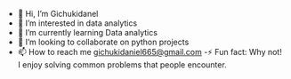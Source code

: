 - 👋 Hi, I’m Gichukidanel
- 👀 I’m interested in data analytics 
- 🌱 I’m currently learning Data analytics 
- 💞️ I’m looking to collaborate on python projects 
- 📫 How to reach me gichukidaniel665@gmail.com
-⚡ Fun fact: Why not! I enjoy solving common problems that people encounter.

<!---
Danielgichuki/Danielgichuki is a ✨ special ✨ repository because its `README.md` (this file) appears on your GitHub profile.
You can click the Preview link to take a look at your changes.
--->
